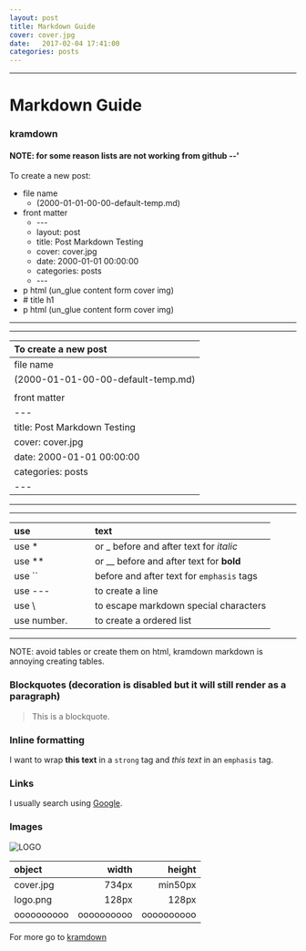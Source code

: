 ```yaml
---
layout: post
title: Markdown Guide
cover: cover.jpg
date:   2017-02-04 17:41:00
categories: posts
---
```


---
<p></p>

# Markdown Guide

<p></p>

### kramdown

<p></p>

#### NOTE: for some reason lists are not working from github \-\-\'

To create a new post:
  + file name
    + (2000-01-01-00-00-default-temp.md)
  + front matter
    + \-\-\-
    + layout: post
    + title: Post Markdown Testing
    + cover: cover.jpg
    + date:   2000-01-01 00:00:00
    + categories: posts
    + \-\-\-
  + p html (un_glue content form cover img)
  + \# title h1
  + p html (un_glue content form cover img)

  <p></p>

---

<p></p>

---

| To create a new post |
|:-|
| file name |
| (2000-01-01-00-00-default-temp.md) |
| |
| front matter |
| \-\-\- |
| title: Post Markdown Testing |
| cover: cover.jpg |
| date:   2000-01-01 00:00:00 |
| categories: posts |
| \-\-\- |

---

<p></p>

---

| use | | | text
|:-|:-|:-|:-
| use * | | | or _ before and after text for *italic*
| use ** | | | or __ before and after text for **bold**
| use \`` | | | before and after text for `emphasis` tags
| use \-\-\- | | | to create a line
| use \\ | | | to escape markdown special characters
| use number. | | | to create a ordered list

---

NOTE: avoid tables or create them on html, kramdown markdown is annoying creating tables.

### Blockquotes (decoration is disabled but it will still render as a paragraph)
> This is a blockquote.

### Inline formatting
I want to wrap **this text** in a `strong` tag and *this text* in an `emphasis` tag.

### Links
I usually search using [Google](https://www.google.com "Google").

### Images
![LOGO](https://bottled-ant.github.io/blog/images/logo.png)

object|width|height
:-|-:|-:
cover.jpg|734px|min50px
logo.png|128px|128px
oooooooooo|oooooooooo|oooooooooo

For more go to [kramdown](https://kramdown.gettalong.org/index.html)
